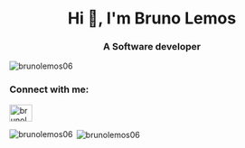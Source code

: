 <h1 align="center">Hi 👋, I'm Bruno Lemos</h1>
<h3 align="center">A Software developer</h3>

<p align="left"> <img src="https://komarev.com/ghpvc/?username=brunolemos06&label=Profile%20views&color=0e75b6&style=flat" alt="brunolemos06" /> </p>

<h3 align="left">Connect with me:</h3>
<p align="left">
<a href="https://linkedin.com/in/brunolemos06" target="blank"><img align="center" src="https://raw.githubusercontent.com/rahuldkjain/github-profile-readme-generator/master/src/images/icons/Social/linked-in-alt.svg" alt="brunolemos06" height="30" width="40" /></a>
</p>

<p><img align="left" src="https://github-readme-stats.vercel.app/api/top-langs?username=brunolemos06&show_icons=true&locale=en&layout=compact" alt="brunolemos06" /></p>

<p>&nbsp;<img align="center" src="https://github-readme-stats.vercel.app/api?username=brunolemos06&show_icons=true&locale=en" alt="brunolemos06" /></p>

